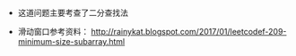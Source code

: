 # 

+ 这道问题主要考查了二分查找法


+ 滑动窗口参考资料：
http://rainykat.blogspot.com/2017/01/leetcodef-209-minimum-size-subarray.html